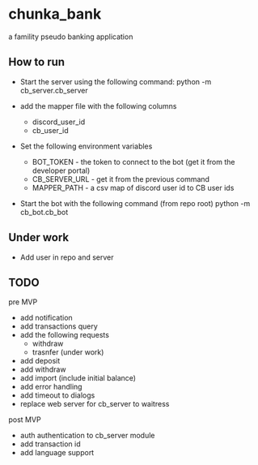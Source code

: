 # chunka_bank
a famility pseudo banking application

## How to run
- Start the server using the following command:
python -m cb_server.cb_server <database path>
- add the mapper file with the following columns
  - discord_user_id
  - cb_user_id
- Set the following environment variables
  - BOT_TOKEN - the token to connect to the bot (get it from the developer portal)
  - CB_SERVER_URL - get it from the previous command 
  - MAPPER_PATH - a csv map of discord user id to CB user ids 


- Start the bot with the following command (from repo root)
python -m cb_bot.cb_bot

## Under work
- Add user in repo and server

## TODO
pre MVP
- add notification
- add transactions query
- add the following requests
  - withdraw
  - trasnfer (under work)
- add deposit
- add withdraw
- add import (include initial balance)
- add error handling
- add timeout to dialogs
- replace web server for cb_server to waitress

post MVP
- auth authentication to cb_server module
- add transaction id
- add language support
